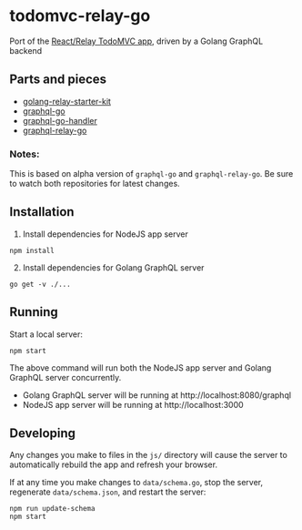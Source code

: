 # todomvc-relay-go
Port of the [React/Relay TodoMVC app](https://github.com/facebook/relay/tree/master/examples/todo), driven by a Golang GraphQL backend

## Parts and pieces
- [golang-relay-starter-kit](https://github.com/sogko/golang-relay-starter-kit)
- [graphql-go](https://github.com/chris-ramon/graphql-go)
- [graphql-go-handler](https://github.com/sogko/graphql-go-handler)
- [graphql-relay-go](https://github.com/sogko/graphql-relay-go)

### Notes:
This is based on alpha version of `graphql-go` and `graphql-relay-go`. 
Be sure to watch both repositories for latest changes.

## Installation

1. Install dependencies for NodeJS app server
```
npm install
```
2. Install dependencies for Golang GraphQL server
```
go get -v ./...
```

## Running

Start a local server:

```
npm start
```

The above command will run both the NodeJS app server and Golang GraphQL server concurrently.

- Golang GraphQL server will be running at http://localhost:8080/graphql
- NodeJS app server will be running at http://localhost:3000

## Developing

Any changes you make to files in the `js/` directory will cause the server to
automatically rebuild the app and refresh your browser.

If at any time you make changes to `data/schema.go`, stop the server,
regenerate `data/schema.json`, and restart the server:

```
npm run update-schema
npm start
```
